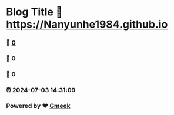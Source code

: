# Blog Title :link: https://Nanyunhe1984.github.io 
### :page_facing_up: [0](https://Nanyunhe1984.github.io/tag.html) 
### :speech_balloon: 0 
### :hibiscus: 0 
### :alarm_clock: 2024-07-03 14:31:09 
### Powered by :heart: [Gmeek](https://github.com/Meekdai/Gmeek)
